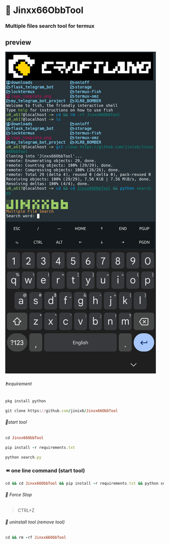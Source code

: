 # 🔋 Jinxx66ObbTool
### Multiple files search tool for termux

## preview


![screenshot](/Screenshot_20231017_011748_Termux.png)


###### ❗requirement
```ruby
pkg install python
```
```ruby
git clone https://github.com/jinix6/Jinxx66ObbTool
```

###### 🏃start tool
```ruby
cd Jinxx66ObbTool
```
```ruby
pip install -r requirements.txt
```
```ruby
python search.py
```

### ⏪ one line command (start tool)
```ruby
cd && cd Jinxx66ObbTool && pip install -r requirements.txt && python search.py
```

###### 🛑 Force Stop
> CTRL+Z

###### 🚮 uninstall tool (remove tool)
```ruby
cd && rm -rf Jinxx66ObbTool
```
